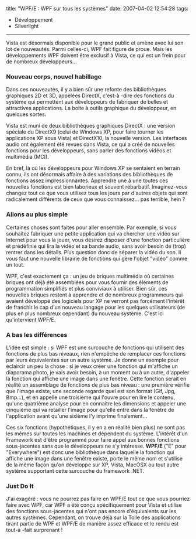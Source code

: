title: "WPF/E : WPF sur tous les systèmes"
date: 2007-04-02 12:54:28
tags:
  - Développement
  - Silverlight
---

Vista est désormais disponible pour le grand public et amène avec lui son lot de nouveautés. Parmi celles-ci, WPF fait figure de proue. Mais les développements WPF doivent être exclusif à Vista, ce qui est un frein pour de nombreux développeurs&#8230;

<!-- more -->

### Nouveau corps, nouvel habillage

Dans ces nouveautés, il y a bien sûr une refonte des bibliothèques graphiques 2D et 3D, appelées DirectX, c'est-à -dire des fonctions du système qui permettent aux développeurs de fabriquer de belles et attractives applications. La boite à outils graphique du développeur, en quelques sortes.

Vista est muni de deux bibliothèques graphiques DirectX&nbsp;: une version spéciale du DirectX9 (celui de Windows XP, pour faire tourner les applications XP sous Vista) et DirectX10, la nouvelle version. Les interfaces audio ont également été revues dans Vista, ce qui a créé de nouvelles fonctions pour les développeurs, sans parler des fonctions vidéos et multimédia (MCI).

En bref, là où les développeurs pour Windows XP se sentaient en terrain connu, ils ont désormais affaire à des variations des bibliothèques de fonctions assez impressionnantes. Apprendre une à une toutes ces nouvelles fonctions est bien laborieux et souvent rébarbatif. Imaginez-vous changez tout ce que vous utilisez tous les jours par d'autres objets qui sont radicalement différents de ceux que vous connaissez&#8230; pas terrible, hein&nbsp;?

### Allons au plus simple

Certaines choses sont faites pour aller ensemble. Par exemple, si vous souhaitez fabriquer une petite application qui va chercher une vidéo sur Internet pour vous la jouer, vous désirez disposer d'une fonction particulière et prédéfinie qui lira la vidéo et sa bande audio, sans avoir besoin de (trop) rentrer dans les détails. Plus question donc de séparer la vidéo du son. Il vous faut une nouvelle librairie de fonctions qui gère l'objet "vidéo" comme un tout.

WPF, c'est exactement ça&nbsp;: un jeu de briques multimédia où certaines briques ont déjà été assemblées pour vous fournir des éléments de programmation simplifiés et plus conviviaux à utiliser. Bien sûr, ces nouvelles briques restent à apprendre et de nombreux programmeurs qui avaient développé des logiciels pour XP ne verront pas forcément l'intérêt de franchir le cap d'un nouveau langage pour les quelques utilisateurs (de plus en plus nombreux cependant) du nouveau système. C'est ici qu'intervient WPF/E.

### A bas les différences

L'idée est simple&nbsp;: si WPF est une surcouche de fonctions qui utilisent des fonctions de plus bas niveaux, rien n'empêche de remplacer ces fonctions par leurs équivalentes sur un autre système. Je donne un exemple pour éclaircir un peu la chose&nbsp;: si je veux créer une fonction qui m'affiche un diaporama photo, je vais avoir besoin, à un moment ou à un autre, d'appeler la fonction qui affiche une image dans une fenêtre. Cette fonction serait en réalité un assemblage de fonctions de plus bas niveau&nbsp;: une première vérifie que l'image existe, une seconde regarde quel est son format (Gif, Jpg, Bmp&#8230;), et en appelle une troisième qui l'ouvre pour en lire le contenu, qu'une quatrième analyse pour en connaitre les dimensions et appeler une cinquième qui va retailler l'image pour qu'elle entre dans la fenêtre de l'application avant qu'une sixième l'y imprime finalement&#8230;

Ces six fonctions (hypothétiques, il y en a en réalité bien plus) ne sont pas les mêmes sur toutes les machines et dépendent du système. L'intérêt d'un Framework est d'être programmé pour faire appel aux bonnes fonctions sous-jacentes sans que le développeurs ne s'y intéresse. **WPF/E** ("E" pour "Everywhere") est donc une bibliothèque dans laquelle la fonction qui affiche une image dans une fenêtre existe, porte le même nom et s'utilise de la même façon qu'on développe sur XP, Vista, MacOSX ou tout autre système supportant cette surcouche du framework .NET.

### Just Do It

J'ai exagéré&nbsp;: vous ne pourrez pas faire en WPF/E tout ce que vous pourriez faire avec WPF, car WPF a été conçu spécifiquement pour Vista et utilise des fonctions sous-jacentes qui n'ont pas encore d'équivalents sur les autres systèmes. Cependant, on trouve déjà sur la Toile des applications tirant partie de WPF et WPF/E de manière assez efficace et le rendu est tout-à -fait surprenant&nbsp;!